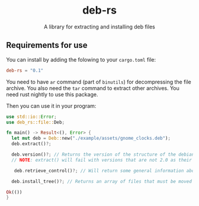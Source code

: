 <div align="center">

# deb-rs

A library for extracting and installing deb files

</div>

## Requirements for use

You can install by adding the folowing to your `cargo.toml` file:

```toml
deb-rs = "0.1"
```

You need to have `ar` command (part of `binutils`) for decompressing the file archive. You also need the `tar` command to extract other archives. You need rust nightly to use this package.

Then you can use it in your program:

```rust
use std::io::Error;
use deb_rs::file::Deb;

fn main() -> Result<(), Error> {
  let mut deb = Deb::new("./example/assets/gnome_clocks.deb");
  deb.extract()?;

  deb.version()?; // Returns the version of the structure of the debian package.
  // NOTE: extract() will fail with versions that are not 2.0 as their structure is different

   deb.retrieve_control()?; // Will return some general information about the contents of the package

  deb.install_tree()?; // Returns an array of files that must be moved for the file package to work

Ok(())
}
```
